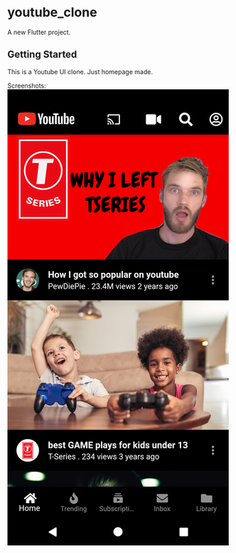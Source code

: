 # youtube_clone

A new Flutter project.

## Getting Started

This is a Youtube UI clone. Just homepage made. 

Screenshots:
<img src="https://github.com/luqmantuke/14DaysFlutterUIChallenge/blob/master/youtube_clone/screenshots/homepage.png?raw=true">
